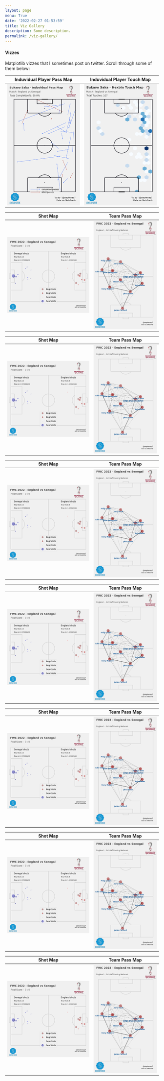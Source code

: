 ```yaml
---
layout: page
menu: True
date: '2022-02-27 01:53:59'
title: Viz Gallery
description: Some description.
permalink: /viz-gallery/
---
```

#### Vizzes

Matplotlib vizzes that I sometimes post on twitter. Scroll through some of them below:

<!-- 
![placeholder](https://pbs.twimg.com/media/FuQZ-e0WIAoQpzf?format=jpg&name=small "Large example image")

![placeholder](https://pbs.twimg.com/media/FuUVtshWAAEJEf0?format=jpg&name=large "Large example image")

![placeholder](https://pbs.twimg.com/media/FuUVtsfXsAAjFhb?format=jpg&name=large "Large example image")

![placeholder](https://pbs.twimg.com/media/FnkZDcBWQAE1fqS?format=jpg&name=900x900 "Large example image")

![placeholder](https://pbs.twimg.com/media/Fupd4xVWYAEtxLn?format=jpg&name=large "Large example image")

![placeholder](https://pbs.twimg.com/media/FUEsmqeXsAEyxtS?format=jpg&name=900x900"Large example image")

![placeholder](https://pbs.twimg.com/media/FnkZDcBWQAE1fqS?format=jpg&name=900x900 "Large example image") -->


| Induvidual Player Pass Map           |  Induvidual Player Touch Map   |
:-------------------------:|:-------------------------:
![passmap](/images/Induvidual_Pass_Map.png) | ![hexbin](/images/Touch_Map.png)


| Shot Map          |  Team Pass Map |
:-------------------------:|:-------------------------:
![passmap](/images/Shot_Map.png) | ![hexbin](/images/Pass_Map.png)


| Shot Map          |  Team Pass Map |
:-------------------------:|:-------------------------:
![passmap](/images/Shot_Map.png) | ![hexbin](/images/Pass_Map.png)

| Shot Map          |  Team Pass Map |
:-------------------------:|:-------------------------:
![passmap](/images/Shot_Map.png) | ![hexbin](/images/Pass_Map.png)

| Shot Map          |  Team Pass Map |
:-------------------------:|:-------------------------:
![passmap](/images/Shot_Map.png) | ![hexbin](/images/Pass_Map.png)

| Shot Map          |  Team Pass Map |
:-------------------------:|:-------------------------:
![passmap](/images/Shot_Map.png) | ![hexbin](/images/Pass_Map.png)

| Shot Map          |  Team Pass Map |
:-------------------------:|:-------------------------:
![passmap](/images/Shot_Map.png) | ![hexbin](/images/Pass_Map.png)


| Shot Map          |  Team Pass Map |
:-------------------------:|:-------------------------:
![passmap](/images/Shot_Map.png) | ![hexbin](/images/Pass_Map.png)